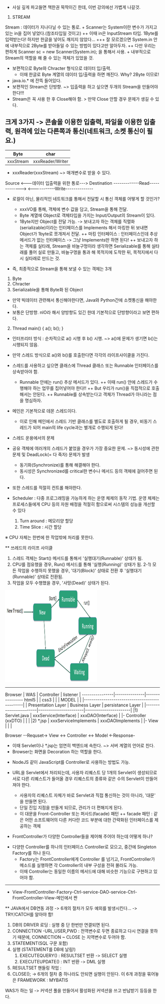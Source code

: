 - 사실 깊게 파고들면 책한권 뚝딱이긴 한데, 이번 강의에선 가볍게 나갈것.

1) STREAM

Stream : 데이터가 지나다닐 수 있는 통로.
	+ Scanner는 System이란 변수가 가지고 있는 in을 집어 넣었다.(참조타입일 것이고) 
		++ 이때 in은 InputStream 타입. 1Byte를 입력받는다! 하지만 한글을 넣어도 깨지지 않았다...
			+++ 잘 모르겠으면 System.in 안에 내부적으로 2Byte를 받아들일 수 있는 방법이 있다고만 알아두자.
		++ 다만 우리는 편하게 Scanner sc = new Scanner(System.in); 을 통해서 사용.
	+ 내부적으로 Stream의 역할을 해 줄 수 있는 객체가 있었을 것.
- 보편적으로 Byte와 Chracter 형식으로 데이터 입/출력. 
	+ 이때 한글로 Byte 계열의 데이터 입/출력을 하면 깨진다. Why? 2Byte 이므로!
- java.io.* 에 잔뜩 들어있다.
- 보편적인 Stream은 단방향. ~> 입출력을 하고 싶으면 두개의 Stream을 만들어야 한다!!!
- Stream은 꼭 사용 한 후 Close해야 함. > 만약 Close 안할 경우 문제가 생길 수 있다.

크게 3가지 -> 콘솔을 이용한 입출력, 파일을 이용한 입출력, 원격에 있는 다른쪽과 통신(네트워크, 소켓 통신이 필요.)
- 

Byte          | char
--------------|--------------
xxxStream     | xxxReader/Writer

- xxxReader(xxxStream) ~> 매개변수로 받을 수 있다.

Source <---데이터 입출력을 위한 통로---> Destination
       -------------Read------------->
       <-----------Write--------------
       
- 로컬이 아닌, 물리적인 네트워크를 통해서 전달할 시 통신 객체를 어떻게 할 것인가?
	+ xxxVO를 통해, 객체에 변수 값을 담고, Stream을 통해 전달.
	+ Byte 계열에 Object로 객체타입을 가지는 Input/Output의 Stream이 있다.
	+ 1Byte지만 Object를 전달 가능. -> 보내고자 하는 객체를 직렬화(serializable)이라는 인터페이스를 Implements 해서 마킹한 뒤 보내면 Object가 1byte로 쪼개져서 전달.
		++ 마킹 인터페이스 : 인터페이스인데 추상 메서드가 없는 인터페이스 -> 그냥 Implements만 하면 된다!
		++ 보내고자 하는 객체를 실타래, Stream을 바늘구멍이라 생각하면 Serializable를 통해 실타래를 풀어 실로 만들고, 바늘구멍을 통과 해 목적지에 도착한 뒤, 목적지에서 다시 실타래로 만드는 것.

- 즉, 최종적으로 Stream을 통해 보낼 수 있는 객체는 3개
1) Byte
2) Chracter
3) Serializable을 통해 Byte화 된 Object

- 만약 빅데이터 관련해서 통신해야한다면, Java와 Python간에 소켓통신을 해야한다.
- 보통은 단방향. nIO라 해서 양방향도 있긴 한데 기본적으로 단방향이라고 보면 편하다.

2) Thread
main()
{
	a();
	b();
}
- 인터프리터 방식 : 순차적으로 a() 시행 후 b() 시행. ~> a()에 문제가 생기면 b()는 시행되지 않음.

- 만약 스레드 방식으로 a()와 b()를 호출한다면 각각의 라이프사이클을 가진다.
- 스레드를 사용하고 싶으면 클래스에 Thread 클래스 또는 Runnable 인터페이스를 상속받아야 함.
	+ Runnable 안에는 run() 추상 메서드가 있다.
		++ 이때 run() 안에 스레드가 수행해야 하는 업무를 집어넣어야 한다!!
		++ But 우리가 run()을 직접적으로 호출해서는 안된다.
		++ Runnable를 상속받는다고 객체가 Thread가 아니라는 점을 명심하자.
		
- 메인은 기본적으로 데몬 스레드이다.
	+ 이로 인해 메인에서 스레드 기반 클래스를 별도로 호출하게 될 경우, 비동기 스레드가 되어 main의 life cycle과는 별개로 수행되게 된다!

* 스레드 운용에서의 문제
- 공유 객체에 여러개의 스레드가 붙었을 경우가 가장 중요한 문제. ~> 동시성에 관한 문제 및 DeadLock(= 다 죽자) 문제가 발생
	+ 동기화(Synchronize)를 통해 해결해야 한다.
	+ 동시성은 Synchronized를 critical한 변수나 메서드 등의 객체에 걸어주면 된다.
	
- 또한 스레드를 적절히 컨트롤 해야한다.
- Scheduler :  다중 프로그래밍을 가능하게 하는 운영 체제의 동작 기법. 운영 체제는 프로세스들에게 CPU 등의 자원 배정을 적절히 함으로써 시스템의 성능을 개선할 수 있다
	1) Turn around	: 메모리양 할당
	2) Time Slice	: 시간 할당
	
※ CPU 자체는 한번에 한 작업밖에 처리를 못한다.

** 쓰레드의 라이프 사이클
1) 스레드 객체는 Start() 메서드를 통해서 '실행대기(Runnable)' 상태가 됨.
2) CPU를 점유했을 경우, Run() 메서드를 통해 '실행(Running)' 상태가 됨.
	2-1) 모든 작업을 수행하지 못했을 경우, '대기(Block)' 상태로 전환 후 '실행대기(Runnable)' 상태로 전환됨.
3) 작업을 모두 수행했을 경우, '사망(Dead)' 상태가 된다.

<img src="./JAVA/picture/java_life_cycle.jpg" width="300" height="300">

-------------------------------------------------------------------------------------------------------------------------------------

Browser		| WAS		| Controller
		| listener	|
----------------|---------------|----------------
html5		|		| 
css3		|		|			|			MODEL			|
				|			|-----------------------------------------------|
				| Presentation Layer	| Business Layer	| persistance Layer	|
				|-----------------------|-----------------------|-----------------------|
				|1) Servlet.java	| xxxService(Interface)	| xxxDAO(Interface)	|
				|- Controller (xxDTO)	|			|			|
				|2) *.jsp		| xxxServiceImplements	| xxxDAOImplements	|
				|- View			|			|			|

Browser --Requset-> View <-> Controller <-> Model
	<-Response-
	
- 이때 Servlet이나 *.jsp는 엄연히 백엔드에 속한다. ~> 서버 계열의 언어로 친다.
- Browser는 화면을 Decoration 하는 역할을 한다.

* NodeJS 같이 JavaScript를 Controller로 사용하는 방법도 가능.
* URL을 Servlet에서 처리되는데, 사용자 리퀘스트 당 1개의 Servlet이 생성되므로 서로 다른 리퀘스트가 들어올 경우 리퀘스트의 종류와 같은 수의 Servlet이 만들어져야 한다.
	+ 사용자의 리퀘스트 자체가 바로 Servlet과 직접 통신하는 것이 아니라, '대문' 을 만들면 된다.
	+ 단일 진입 지점을 만들게 되므로, 관리가 더 편해지게 된다.
	+ 이 대문을 Front-Controller 또는 퍼사드(facade) 패턴
		++ facade 패턴 : 같은 어떤 소프트웨어의 다른 커다란 코드 부분에 대한 간략화된 인터페이스를 제공하는 객체

* FrontController가 다양한 Controller들을 제어해 주어야 하는데 어떻게 하나? 
- 다양한 Controller를 하나의 인터페이스 Controller로 모으고, 중간에 Singleton Factory를 하나 둔다.
	+ Factory는 FrontController에게 Controller 를 넘기고, FrontController가 메소드를 실행하면 각 Controller의 내부 구성을 전혀 몰라도 가능.
	+ 이때 Controller는 동일한 이름의 메서드에 대해 비슷한 기능으로 구현하고 있어야 함.

-------------------------------------------------------------------------------------------------------------------------------------

* View-FrontController-Factory-Ctrl-service-DAO-service-Ctrl-FrontController-View-메인에서 짠

** JAVA에서 DB연동 과정	-> 6개의 절차가 모두 예외를 발생시킨다... -> TRY/CATCH를 알아야 함!
1. DB의 DRIVER 로딩 : 실행 중 단 한번만 연결되면 된다.
2. CONNECTION	-URL,USER,PWD : 전역변수로 두면 종료하고 다시 연결을 못하기 때문에, CONNECTION ~ CLOSE 는 지역변수로 두어야 함.
3. STATEMENT(SQL 구문 포함)
4. 실행 (STATEMENT를 DB에 날림!)
	1) EXECUTEQUERY()	: RESULTSET 반환	-> SELECT 실행
	2) EXECUTEUPDATE()	: INT 반환	-> DML 실행
5. RESULTSET 핸들링 작업	:
6. CLOSE();
-> 6개의 절차 중 하나라도 안되면 실행이 안된다. 이 6개 과정을 묶어놓은 FRAMEWORK : MYBATIS

WAS가 하는 일 -> 커넥션 풀을 만들어서 활성화된 커넥션을 쓰고 반납받기 등등을 한다.


